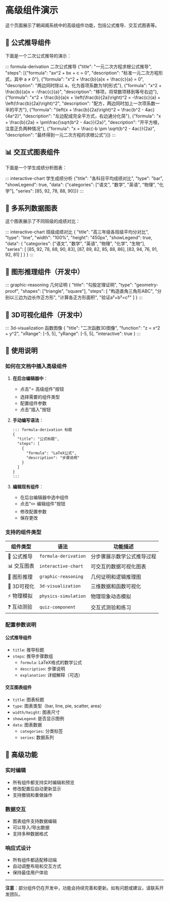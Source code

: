 # 高级组件演示

这个页面展示了朝闻阁系统中的高级组件功能，包括公式推导、交互式图表等。

## 📐 公式推导组件

下面是一个二次公式推导的演示：

::: formula-derivation 二次公式推导
{"title": "一元二次方程求根公式推导", "steps": [{"formula": "ax^2 + bx + c = 0", "description": "标准一元二次方程形式，其中 a ≠ 0"}, {"formula": "x^2 + \\frac{b}{a}x + \\frac{c}{a} = 0", "description": "两边同时除以 a，化为首项系数为1的形式"}, {"formula": "x^2 + \\frac{b}{a}x = -\\frac{c}{a}", "description": "移项，将常数项移到等号右边"}, {"formula": "x^2 + \\frac{b}{a}x + \\left(\\frac{b}{2a}\\right)^2 = -\\frac{c}{a} + \\left(\\frac{b}{2a}\\right)^2", "description": "配方，两边同时加上一次项系数一半的平方"}, {"formula": "\\left(x + \\frac{b}{2a}\\right)^2 = \\frac{b^2 - 4ac}{4a^2}", "description": "左边配成完全平方式，右边通分化简"}, {"formula": "x + \\frac{b}{2a} = \\pm\\frac{\\sqrt{b^2 - 4ac}}{2a}", "description": "开平方根，注意正负两种情况"}, {"formula": "x = \\frac{-b \\pm \\sqrt{b^2 - 4ac}}{2a}", "description": "最终得到一元二次方程的求根公式"}]}
:::

## 📊 交互式图表组件

下面是一个学生成绩分析图表：

::: interactive-chart 学生成绩分析
{"title": "各科目平均成绩对比", "type": "bar", "showLegend": true, "data": {"categories": ["语文", "数学", "英语", "物理", "化学"], "series": [85, 92, 78, 88, 90]}}
:::

## 🎯 多系列数据图表

这个图表展示了不同班级的成绩对比：

::: interactive-chart 班级成绩对比
{
  "title": "高三年级各班级平均分对比",
  "type": "line",
  "width": "100%",
  "height": "450px",
  "showLegend": true,
  "data": {
    "categories": ["语文", "数学", "英语", "物理", "化学", "生物"],
    "series": [
      [85, 92, 78, 88, 90, 83],
      [87, 89, 82, 85, 88, 86],
      [83, 94, 76, 91, 92, 81]
    ]
  }
}
:::

## 🧠 图形推理组件（开发中）

::: graphic-reasoning 几何证明
{
  "title": "勾股定理证明",
  "type": "geometry-proof",
  "shapes": ["triangle", "square"],
  "steps": [
    "构造直角三角形ABC",
    "分别以三边为边长作正方形",
    "计算各正方形面积",
    "验证a²+b²=c²"
  ]
}
:::

## 🎪 3D可视化组件（开发中）

::: 3d-visualization 函数图像
{
  "title": "二次函数3D图像",
  "function": "z = x^2 + y^2",
  "xRange": [-5, 5],
  "yRange": [-5, 5],
  "interactive": true
}
:::

## 📝 使用说明

### 如何在文档中插入高级组件

1. **在后台编辑器中**：
   - 点击"⭐ 高级组件"按钮
   - 选择需要的组件类型
   - 配置组件参数
   - 点击"插入"按钮

2. **手动编写语法**：
   ```markdown
   ::: formula-derivation 标题
   {
     "title": "公式标题",
     "steps": [
       {
         "formula": "LaTeX公式",
         "description": "步骤说明"
       }
     ]
   }
   :::
   ```

3. **编辑现有组件**：
   - 在后台编辑器中选中组件
   - 点击"✏️ 编辑组件"按钮
   - 修改配置参数
   - 保存更改

### 支持的组件类型

| 组件类型 | 语法 | 功能描述 |
|---------|------|----------|
| 📐 公式推导 | `formula-derivation` | 分步骤展示数学公式推导过程 |
| 📊 交互图表 | `interactive-chart` | 可交互的数据可视化图表 |
| 🧠 图形推理 | `graphic-reasoning` | 几何证明和逻辑推理图 |
| 🎯 3D可视化 | `3d-visualization` | 三维数据和函数可视化 |
| ⚡ 物理模拟 | `physics-simulation` | 物理现象动态模拟 |
| ❓ 互动测验 | `quiz-component` | 交互式测验和练习 |

### 配置参数说明

#### 公式推导组件
- `title`: 推导标题
- `steps`: 推导步骤数组
  - `formula`: LaTeX格式的数学公式
  - `description`: 步骤说明
  - `explanation`: 详细解释（可选）

#### 交互图表组件
- `title`: 图表标题
- `type`: 图表类型（bar, line, pie, scatter, area）
- `width/height`: 图表尺寸
- `showLegend`: 是否显示图例
- `data`: 图表数据
  - `categories`: 分类标签
  - `series`: 数据系列

## 🚀 高级功能

### 实时编辑
- 所有组件都支持实时编辑和预览
- 修改配置后自动更新显示
- 支持撤销和重做操作

### 数据交互
- 图表组件支持数据编辑
- 可以导入/导出数据
- 支持多种数据格式

### 响应式设计
- 所有组件都适配移动端
- 自动调整布局和交互方式
- 保持最佳用户体验

---

**注意**：部分组件仍在开发中，功能会持续完善和更新。如有问题或建议，请联系开发团队。
